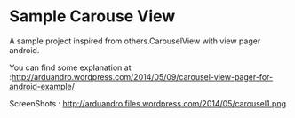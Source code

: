 Sample Carouse View
======================

A sample project inspired from others.CarouselView with view pager android.

You can find some explanation at :http://arduandro.wordpress.com/2014/05/09/carousel-view-pager-for-android-example/

ScreenShots : http://arduandro.files.wordpress.com/2014/05/carousel1.png

